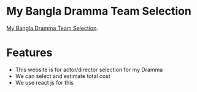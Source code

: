 # My Bangla Dramma Team Selection

[My Bangla Dramma Team Selection](https://laughing-noyce-f9c146.netlify.app/).

# Features 

- This website is for actor/director selection for my Dramma
- We can select and estimate total cost
- We use react js for this